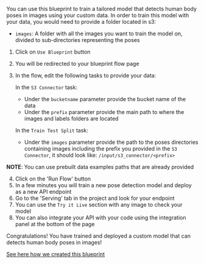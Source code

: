 You can use this blueprint to train a tailored model that detects human body poses in images using your custom data.
In order to train this model with your data, you would need to provide a folder located in s3:
- `images`: A folder with all the images you want to train the model on, divided to sub-directories representing the poses
1. Click on `Use Blueprint` button
2. You will be redirected to your blueprint flow page
3. In the flow, edit the following tasks to provide your data:

   In the `S3 Connector` task:
    * Under the `bucketname` parameter provide the bucket name of the data
    * Under the `prefix` parameter provide the main path to where the images and labels folders are located

   In the `Train Test Split` task:
    *  Under the `images` parameter provide the path to the poses directories containing images including the prefix you provided in the `S3 Connector`, it should look like:
       `/input/s3_connector/<prefix>`


**NOTE**: You can use prebuilt data examples paths that are already provided

4. Click on the 'Run Flow' button
5. In a few minutes you will train a new pose detection model and deploy as a new API endpoint
6. Go to the 'Serving' tab in the project and look for your endpoint
7. You can use the `Try it Live` section with any image to check your model
8. You can also integrate your API with your code using the integration panel at the bottom of the page

Congratulations! You have trained and deployed a custom model that can detects human body poses in images!

[See here how we created this blueprint](https://github.com/cnvrg/Blueprints/tree/main/Pose%20Detection)
